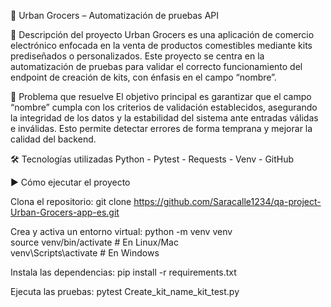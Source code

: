 🛒 Urban Grocers – Automatización de pruebas API

📌 Descripción del proyecto
Urban Grocers es una aplicación de comercio electrónico enfocada en la venta de productos comestibles mediante kits prediseñados o personalizados. Este proyecto se centra en la automatización de pruebas para validar el correcto funcionamiento del endpoint de creación de kits, con énfasis en el campo “nombre”.

🧩 Problema que resuelve
El objetivo principal es garantizar que el campo “nombre” cumpla con los criterios de validación establecidos, asegurando la integridad de los datos y la estabilidad del sistema ante entradas válidas e inválidas. Esto permite detectar errores de forma temprana y mejorar la calidad del backend.

🛠️ Tecnologías utilizadas
Python - Pytest - Requests - Venv - GitHub

▶️ Cómo ejecutar el proyecto

Clona el repositorio:
git clone https://github.com/Saracalle1234/qa-project-Urban-Grocers-app-es.git

Crea y activa un entorno virtual:
python -m venv venv  
source venv/bin/activate  # En Linux/Mac  
venv\Scripts\activate      # En Windows

Instala las dependencias:
pip install -r requirements.txt

Ejecuta las pruebas:
pytest Create_kit_name_kit_test.py
